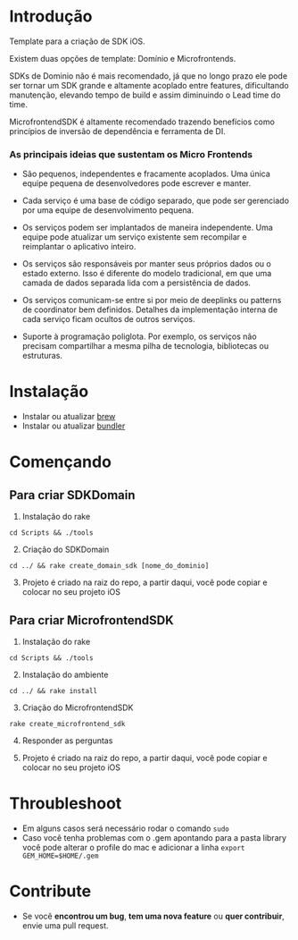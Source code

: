 # Introdução 
Template para a criação de SDK iOS. 

Existem duas opções de template: Domínio e Microfrontends.

SDKs de Dominio não é mais recomendado, já que no longo prazo ele pode ser tornar um SDK grande e altamente acoplado entre features, dificultando manutenção, elevando tempo de build e assim diminuindo o Lead time do time.

MicrofrontendSDK é altamente recomendado trazendo benefícios como princípios de inversão de dependência e ferramenta de DI.

### As principais ideias que sustentam os Micro Frontends

- São pequenos, independentes e fracamente acoplados. Uma única equipe pequena de desenvolvedores pode escrever e manter.

- Cada serviço é uma base de código separado, que pode ser gerenciado por uma equipe de desenvolvimento pequena.

- Os serviços podem ser implantados de maneira independente. Uma equipe pode atualizar um serviço existente sem recompilar e reimplantar o aplicativo inteiro.

- Os serviços são responsáveis por manter seus próprios dados ou o estado externo. Isso é diferente do modelo tradicional, em que uma camada de dados separada lida com a persistência de dados.

- Os serviços comunicam-se entre si por meio de deeplinks ou patterns de coordinator bem definidos. Detalhes da implementação interna de cada serviço ficam ocultos de outros serviços.

- Suporte à programação poliglota. Por exemplo, os serviços não precisam compartilhar a mesma pilha de tecnologia, bibliotecas ou estruturas.

# Instalação

- Instalar ou atualizar [brew](https://brew.sh) 
- Instalar ou atualizar [bundler](https://bundler.io)

# Començando
## Para criar SDKDomain
1.	Instalação do rake

```
cd Scripts && ./tools
```

2.	Criação do SDKDomain
```
cd ../ && rake create_domain_sdk [nome_do_dominio]
```

3. Projeto é criado na raiz do repo, a partir daqui, você pode copiar e colocar no seu projeto iOS

## Para criar MicrofrontendSDK
1.	Instalação do rake

```
cd Scripts && ./tools
```

2.	Instalação do ambiente

```
cd ../ && rake install
```

3. Criação do MicrofrontendSDK
```
rake create_microfrontend_sdk
```

4. Responder as perguntas

5. Projeto é criado na raiz do repo, a partir daqui, você pode copiar e colocar no seu projeto iOS

# Throubleshoot
- Em alguns casos será necessário rodar o comando `sudo`
- Caso você tenha problemas com o .gem apontando para a pasta library você pode alterar o profile do mac e adicionar a linha `export GEM_HOME=$HOME/.gem`

# Contribute
- Se você **encontrou um bug**, **tem uma nova feature** ou **quer contribuir**, envie uma pull request.